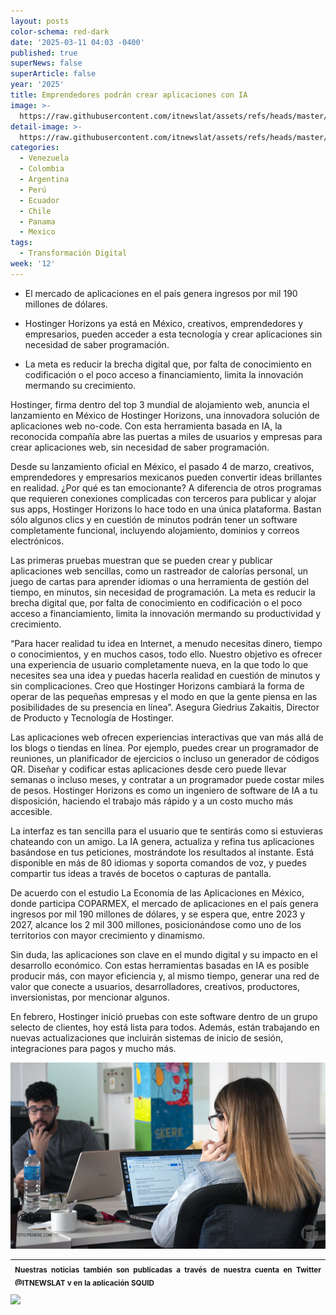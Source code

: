 ```yaml
---
layout: posts
color-schema: red-dark
date: '2025-03-11 04:03 -0400'
published: true
superNews: false
superArticle: false
year: '2025'
title: Emprendedores podrán crear aplicaciones con IA
image: >-
  https://raw.githubusercontent.com/itnewslat/assets/refs/heads/master/img/540x320/Programador-p.jpg
detail-image: >-
  https://raw.githubusercontent.com/itnewslat/assets/refs/heads/master/img/1024x680/Programador-g.jpg
categories:
  - Venezuela
  - Colombia
  - Argentina
  - Perú
  - Ecuador
  - Chile
  - Panama
  - Mexico
tags:
  - Transformación Digital
week: '12'
---
```

- El mercado de aplicaciones en el país genera ingresos por mil 190 millones de dólares.

- Hostinger Horizons ya está en México, creativos, emprendedores y empresarios, pueden acceder a esta tecnología y crear aplicaciones sin necesidad de saber programación.

- La meta es reducir la brecha digital que, por falta de conocimiento en codificación o el poco acceso a financiamiento, limita la innovación mermando su crecimiento.

Hostinger, firma dentro del top 3 mundial de alojamiento web, anuncia el lanzamiento en México de Hostinger Horizons, una innovadora solución de aplicaciones web no-code. Con esta herramienta basada en IA, la reconocida compañía abre las puertas a miles de usuarios y empresas para crear aplicaciones web, sin necesidad de saber programación.

Desde su lanzamiento oficial en México, el pasado 4 de marzo, creativos, emprendedores y empresarios mexicanos pueden convertir ideas brillantes en realidad.  ¿Por qué es tan emocionante? A diferencia de otros programas que requieren conexiones complicadas con terceros para publicar y alojar sus apps, Hostinger Horizons lo hace todo en una única plataforma. Bastan sólo algunos clics y en cuestión de minutos podrán tener un software completamente funcional, incluyendo alojamiento, dominios y correos electrónicos.

Las primeras pruebas muestran que se pueden crear y publicar aplicaciones web sencillas, como un rastreador de calorías personal, un juego de cartas para aprender idiomas o una herramienta de gestión del tiempo, en minutos, sin necesidad de programación. La meta es reducir la brecha digital que, por falta de conocimiento en codificación o el poco acceso a financiamiento, limita la innovación mermando su productividad y crecimiento.

“Para hacer realidad tu idea en Internet, a menudo necesitas dinero, tiempo o conocimientos, y en muchos casos, todo ello. Nuestro objetivo es ofrecer una experiencia de usuario completamente nueva, en la que todo lo que necesites sea una idea y puedas hacerla realidad en cuestión de minutos y sin complicaciones. Creo que Hostinger Horizons cambiará la forma de operar de las pequeñas empresas y el modo en que la gente piensa en las posibilidades de su presencia en línea”. Asegura Giedrius Zakaitis, Director de Producto y Tecnología de Hostinger.

Las aplicaciones web ofrecen experiencias interactivas que van más allá de los blogs o tiendas en línea. Por ejemplo, puedes crear un programador de reuniones, un planificador de ejercicios o incluso un generador de códigos QR. Diseñar y codificar estas aplicaciones desde cero puede llevar semanas o incluso meses, y contratar a un programador puede costar miles de pesos. Hostinger Horizons es como un ingeniero de software de IA a tu disposición, haciendo el trabajo más rápido y a un costo mucho más accesible.

La interfaz es tan sencilla para el usuario que te sentirás como si estuvieras chateando con un amigo. La IA genera, actualiza y refina tus aplicaciones basándose en tus peticiones, mostrándote los resultados al instante. Está disponible en más de 80 idiomas y soporta comandos de voz, y puedes compartir tus ideas a través de bocetos o capturas de pantalla.

De acuerdo con el estudio La Economía de las Aplicaciones en México, donde participa COPARMEX, el mercado de aplicaciones en el país genera ingresos por mil 190 millones de dólares, y se espera que, entre 2023 y 2027, alcance los 2 mil 300 millones, posicionándose como uno de los territorios con mayor crecimiento y dinamismo.

Sin duda, las aplicaciones son clave en el mundo digital y su impacto en el desarrollo económico. Con estas herramientas basadas en IA es posible producir más, con mayor eficiencia y, al mismo tiempo, generar una red de valor que conecte a usuarios, desarrolladores, creativos, productores, inversionistas, por mencionar algunos.

En febrero, Hostinger inició pruebas con este software dentro de un grupo selecto de clientes, hoy está lista para todos.  Además, están trabajando en nuevas actualizaciones que incluirán sistemas de inicio de sesión, integraciones para pagos y mucho más.

![](https://raw.githubusercontent.com/itnewslat/assets/refs/heads/master/img/540x320/Programador-p.jpg)

<table style="height: 42px;" width="569">
<tbody>
<tr>
<td style="text-align: justify;"><sub><strong>Nuestras noticias también son publicadas a través de nuestra cuenta en Twitter <a href="https://twitter.com/itnewslat?lang=es">@ITNEWSLAT</a> y en la aplicación <a href="https://squidapp.co/en/">SQUID</a></strong></sub></td>
</tr>
</tbody>
</table>

<img src="https://tracker.metricool.com/c3po.jpg?hash=56f88a41e39ab42c063cc51676587a04"/>